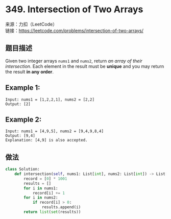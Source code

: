 # 349. Intersection of Two Arrays
来源：力扣（LeetCode）<br>
链接：https://leetcode.com/problems/intersection-of-two-arrays/

## 题目描述
Given two integer arrays `nums1` and `nums2`, return *an array of their intersection*. Each element in the result must be **unique** and you may return the result **in any order**.

## Example 1:

    Input: nums1 = [1,2,2,1], nums2 = [2,2]
    Output: [2]

## Example 2:

    Input: nums1 = [4,9,5], nums2 = [9,4,9,8,4]
    Output: [9,4]
    Explanation: [4,9] is also accepted.

## 做法
```python
class Solution:
    def intersection(self, nums1: List[int], nums2: List[int]) -> List[int]:
        record = [0] * 1001
        results = []
        for i in nums1:
            record[i] += 1
        for i in nums2:
            if record[i] > 0:
                results.append(i)
        return list(set(results))
```

